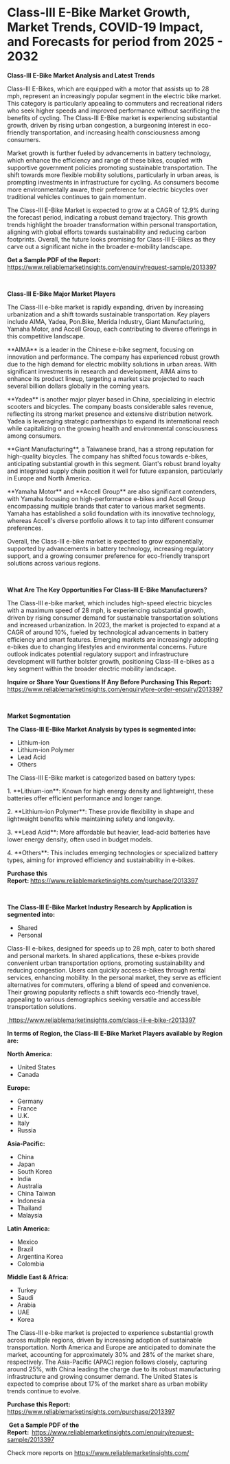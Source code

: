 <p><h1>Class-III E-Bike Market Growth, Market Trends, COVID-19 Impact, and Forecasts for period from 2025 - 2032</h1></p><p><strong>Class-III E-Bike Market Analysis and Latest Trends</strong></p>
<p><p>Class-III E-Bikes, which are equipped with a motor that assists up to 28 mph, represent an increasingly popular segment in the electric bike market. This category is particularly appealing to commuters and recreational riders who seek higher speeds and improved performance without sacrificing the benefits of cycling. The Class-III E-Bike market is experiencing substantial growth, driven by rising urban congestion, a burgeoning interest in eco-friendly transportation, and increasing health consciousness among consumers.</p><p>Market growth is further fueled by advancements in battery technology, which enhance the efficiency and range of these bikes, coupled with supportive government policies promoting sustainable transportation. The shift towards more flexible mobility solutions, particularly in urban areas, is prompting investments in infrastructure for cycling. As consumers become more environmentally aware, their preference for electric bicycles over traditional vehicles continues to gain momentum.</p><p>The Class-III E-Bike Market is expected to grow at a CAGR of 12.9% during the forecast period, indicating a robust demand trajectory. This growth trends highlight the broader transformation within personal transportation, aligning with global efforts towards sustainability and reducing carbon footprints. Overall, the future looks promising for Class-III E-Bikes as they carve out a significant niche in the broader e-mobility landscape.</p></p>
<p><strong>Get a Sample PDF of the Report:&nbsp;</strong> <a href="https://www.reliablemarketinsights.com/enquiry/request-sample/2013397?utm_campaign=3064&utm_medium=2&utm_source=Github&utm_content=ia&utm_term=31032025&utm_id=class-iii-e-bike">https://www.reliablemarketinsights.com/enquiry/request-sample/2013397</a></p>
<p>&nbsp;</p>
<p><strong>Class-III E-Bike Major Market Players</strong></p>
<p><p>The Class-III e-bike market is rapidly expanding, driven by increasing urbanization and a shift towards sustainable transportation. Key players include AIMA, Yadea, Pon.Bike, Merida Industry, Giant Manufacturing, Yamaha Motor, and Accell Group, each contributing to diverse offerings in this competitive landscape.</p><p>**AIMA** is a leader in the Chinese e-bike segment, focusing on innovation and performance. The company has experienced robust growth due to the high demand for electric mobility solutions in urban areas. With significant investments in research and development, AIMA aims to enhance its product lineup, targeting a market size projected to reach several billion dollars globally in the coming years.</p><p>**Yadea** is another major player based in China, specializing in electric scooters and bicycles. The company boasts considerable sales revenue, reflecting its strong market presence and extensive distribution network. Yadea is leveraging strategic partnerships to expand its international reach while capitalizing on the growing health and environmental consciousness among consumers.</p><p>**Giant Manufacturing**, a Taiwanese brand, has a strong reputation for high-quality bicycles. The company has shifted focus towards e-bikes, anticipating substantial growth in this segment. Giant's robust brand loyalty and integrated supply chain position it well for future expansion, particularly in Europe and North America.</p><p>**Yamaha Motor** and **Accell Group** are also significant contenders, with Yamaha focusing on high-performance e-bikes and Accell Group encompassing multiple brands that cater to various market segments. Yamaha has established a solid foundation with its innovative technology, whereas Accell's diverse portfolio allows it to tap into different consumer preferences.</p><p>Overall, the Class-III e-bike market is expected to grow exponentially, supported by advancements in battery technology, increasing regulatory support, and a growing consumer preference for eco-friendly transport solutions across various regions.</p></p>
<p>&nbsp;</p>
<p><strong>What Are The Key Opportunities For Class-III E-Bike Manufacturers?</strong></p>
<p><p>The Class-III e-bike market, which includes high-speed electric bicycles with a maximum speed of 28 mph, is experiencing substantial growth, driven by rising consumer demand for sustainable transportation solutions and increased urbanization. In 2023, the market is projected to expand at a CAGR of around 10%, fueled by technological advancements in battery efficiency and smart features. Emerging markets are increasingly adopting e-bikes due to changing lifestyles and environmental concerns. Future outlook indicates potential regulatory support and infrastructure development will further bolster growth, positioning Class-III e-bikes as a key segment within the broader electric mobility landscape.</p></p>
<p><strong>Inquire or Share Your Questions If Any Before Purchasing This Report:</strong> <a href="https://www.reliablemarketinsights.com/enquiry/pre-order-enquiry/2013397?utm_campaign=3064&utm_medium=2&utm_source=Github&utm_content=ia&utm_term=31032025&utm_id=class-iii-e-bike">https://www.reliablemarketinsights.com/enquiry/pre-order-enquiry/2013397</a></p>
<p>&nbsp;</p>
<p><strong>Market Segmentation</strong></p>
<p><strong>The Class-III E-Bike Market Analysis by types is segmented into:</strong></p>
<p><ul><li>Lithium-ion</li><li>Lithium-ion Polymer</li><li>Lead Acid</li><li>Others</li></ul></p>
<p><p>The Class-III E-Bike market is categorized based on battery types: </p><p>1. **Lithium-ion**: Known for high energy density and lightweight, these batteries offer efficient performance and longer range.</p><p>  </p><p>2. **Lithium-ion Polymer**: These provide flexibility in shape and lightweight benefits while maintaining safety and longevity.</p><p>  </p><p>3. **Lead Acid**: More affordable but heavier, lead-acid batteries have lower energy density, often used in budget models.</p><p>  </p><p>4. **Others**: This includes emerging technologies or specialized battery types, aiming for improved efficiency and sustainability in e-bikes.</p></p>
<p><strong>Purchase this Report:&nbsp;</strong><a href="https://www.reliablemarketinsights.com/purchase/2013397?utm_campaign=3064&utm_medium=2&utm_source=Github&utm_content=ia&utm_term=31032025&utm_id=class-iii-e-bike">https://www.reliablemarketinsights.com/purchase/2013397</a></p>
<p>&nbsp;</p>
<p><strong>The Class-III E-Bike Market Industry Research by Application is segmented into:</strong></p>
<p><ul><li>Shared</li><li>Personal</li></ul></p>
<p><p>Class-III e-bikes, designed for speeds up to 28 mph, cater to both shared and personal markets. In shared applications, these e-bikes provide convenient urban transportation options, promoting sustainability and reducing congestion. Users can quickly access e-bikes through rental services, enhancing mobility. In the personal market, they serve as efficient alternatives for commuters, offering a blend of speed and convenience. Their growing popularity reflects a shift towards eco-friendly travel, appealing to various demographics seeking versatile and accessible transportation solutions.</p></p>
<p><a href="https://www.reliablemarketinsights.com/class-iii-e-bike-r2013397?utm_campaign=3064&utm_medium=2&utm_source=Github&utm_content=ia&utm_term=31032025&utm_id=class-iii-e-bike">&nbsp;https://www.reliablemarketinsights.com/class-iii-e-bike-r2013397</a></p>
<p><strong>In terms of Region, the Class-III E-Bike Market Players available by Region are:</strong></p>
<p>
    <p> <strong> North America: </strong>
        <ul>
            <li>United States</li>
            <li>Canada</li>
        </ul>
        </p> 
    <p> <strong> Europe: </strong>
        <ul>
            <li>Germany</li>
            <li>France</li>
            <li>U.K.</li>
            <li>Italy</li>
            <li>Russia</li>
        </ul>
        </p> 
    <p> <strong> Asia-Pacific: </strong>
        <ul>
            <li>China</li>
            <li>Japan</li>
            <li>South Korea</li>
            <li>India</li>
            <li>Australia</li>
            <li>China Taiwan</li>
            <li>Indonesia</li>
            <li>Thailand</li>
            <li>Malaysia</li>
        </ul>
        </p> 
    <p> <strong> Latin America: </strong>
        <ul>
            <li>Mexico</li>
            <li>Brazil</li>
            <li>Argentina Korea</li>
            <li>Colombia</li>
        </ul>
        </p> 
    <p> <strong> Middle East & Africa: </strong>
        <ul>
            <li>Turkey</li>
            <li>Saudi</li>
            <li>Arabia</li>
            <li>UAE</li>
            <li>Korea</li>
        </ul>
    </p>
    </p>
<p><p>The Class-III e-bike market is projected to experience substantial growth across multiple regions, driven by increasing adoption of sustainable transportation. North America and Europe are anticipated to dominate the market, accounting for approximately 30% and 28% of the market share, respectively. The Asia-Pacific (APAC) region follows closely, capturing around 25%, with China leading the charge due to its robust manufacturing infrastructure and growing consumer demand. The United States is expected to comprise about 17% of the market share as urban mobility trends continue to evolve.</p></p>
<p><strong>Purchase this Report: </strong><a href="https://www.reliablemarketinsights.com/purchase/2013397?utm_campaign=3064&utm_medium=2&utm_source=Github&utm_content=ia&utm_term=31032025&utm_id=class-iii-e-bike">https://www.reliablemarketinsights.com/purchase/2013397</a></p>
<p>&nbsp;<strong>Get a Sample PDF of the Report:&nbsp;&nbsp;</strong><a href="https://www.reliablemarketinsights.com/enquiry/request-sample/2013397?utm_campaign=3064&utm_medium=2&utm_source=Github&utm_content=ia&utm_term=31032025&utm_id=class-iii-e-bike">https://www.reliablemarketinsights.com/enquiry/request-sample/2013397</a></p>
<p><strong></strong></p>
<p>Check more reports on <a href="https://www.reliablemarketinsights.com/?utm_campaign=3064&utm_medium=2&utm_source=Github&utm_content=ia&utm_term=31032025&utm_id=class-iii-e-bike">https://www.reliablemarketinsights.com/</a></p>